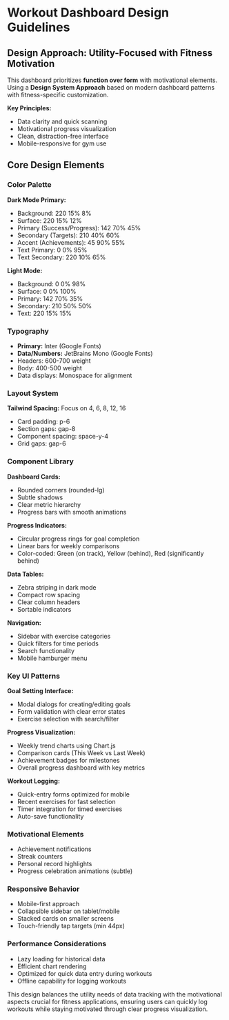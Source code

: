# Workout Dashboard Design Guidelines

## Design Approach: Utility-Focused with Fitness Motivation

This dashboard prioritizes **function over form** with motivational elements. Using a **Design System Approach** based on modern dashboard patterns with fitness-specific customization.

**Key Principles:**
- Data clarity and quick scanning
- Motivational progress visualization
- Clean, distraction-free interface
- Mobile-responsive for gym use

## Core Design Elements

### Color Palette
**Dark Mode Primary:**
- Background: 220 15% 8%
- Surface: 220 15% 12%
- Primary (Success/Progress): 142 70% 45%
- Secondary (Targets): 210 40% 60%
- Accent (Achievements): 45 90% 55%
- Text Primary: 0 0% 95%
- Text Secondary: 220 10% 65%

**Light Mode:**
- Background: 0 0% 98%
- Surface: 0 0% 100%
- Primary: 142 70% 35%
- Secondary: 210 50% 50%
- Text: 220 15% 15%

### Typography
- **Primary:** Inter (Google Fonts)
- **Data/Numbers:** JetBrains Mono (Google Fonts)
- Headers: 600-700 weight
- Body: 400-500 weight
- Data displays: Monospace for alignment

### Layout System
**Tailwind Spacing:** Focus on 4, 6, 8, 12, 16
- Card padding: p-6
- Section gaps: gap-8
- Component spacing: space-y-4
- Grid gaps: gap-6

### Component Library

**Dashboard Cards:**
- Rounded corners (rounded-lg)
- Subtle shadows
- Clear metric hierarchy
- Progress bars with smooth animations

**Progress Indicators:**
- Circular progress rings for goal completion
- Linear bars for weekly comparisons
- Color-coded: Green (on track), Yellow (behind), Red (significantly behind)

**Data Tables:**
- Zebra striping in dark mode
- Compact row spacing
- Clear column headers
- Sortable indicators

**Navigation:**
- Sidebar with exercise categories
- Quick filters for time periods
- Search functionality
- Mobile hamburger menu

### Key UI Patterns

**Goal Setting Interface:**
- Modal dialogs for creating/editing goals
- Form validation with clear error states
- Exercise selection with search/filter

**Progress Visualization:**
- Weekly trend charts using Chart.js
- Comparison cards (This Week vs Last Week)
- Achievement badges for milestones
- Overall progress dashboard with key metrics

**Workout Logging:**
- Quick-entry forms optimized for mobile
- Recent exercises for fast selection
- Timer integration for timed exercises
- Auto-save functionality

### Motivational Elements
- Achievement notifications
- Streak counters
- Personal record highlights
- Progress celebration animations (subtle)

### Responsive Behavior
- Mobile-first approach
- Collapsible sidebar on tablet/mobile
- Stacked cards on smaller screens
- Touch-friendly tap targets (min 44px)

### Performance Considerations
- Lazy loading for historical data
- Efficient chart rendering
- Optimized for quick data entry during workouts
- Offline capability for logging workouts

This design balances the utility needs of data tracking with the motivational aspects crucial for fitness applications, ensuring users can quickly log workouts while staying motivated through clear progress visualization.